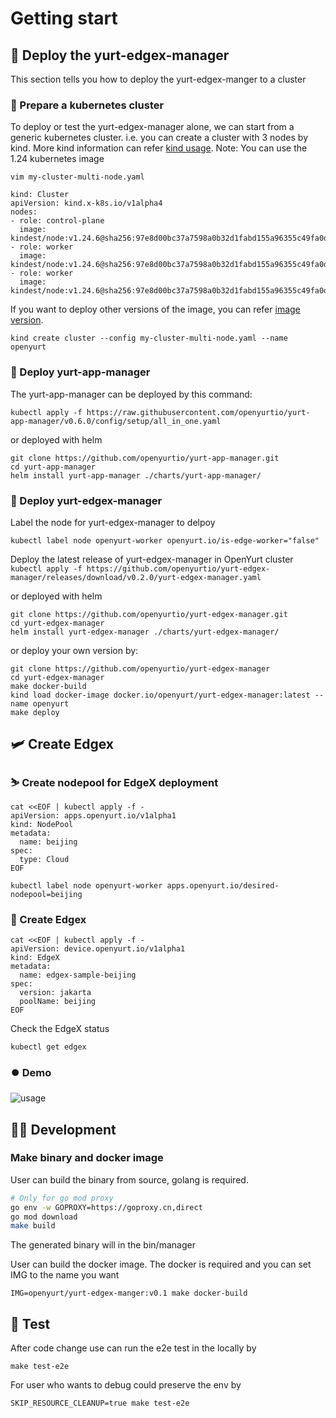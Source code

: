 # Getting start

## 🚀 Deploy the yurt-edgex-manager
This section tells you how to deploy the yurt-edgex-manger to a cluster

### 👟 Prepare a kubernetes cluster
To deploy or test the yurt-edgex-manager alone, we can start from a generic kubernetes cluster. i.e. you can create a cluster with 3 nodes by kind. More kind information can refer [kind usage](https://kind.sigs.k8s.io/).
Note: You can use the 1.24 kubernetes image
```
vim my-cluster-multi-node.yaml

kind: Cluster
apiVersion: kind.x-k8s.io/v1alpha4
nodes:
- role: control-plane
  image: kindest/node:v1.24.6@sha256:97e8d00bc37a7598a0b32d1fabd155a96355c49fa0d4d4790aab0f161bf31be1
- role: worker
  image: kindest/node:v1.24.6@sha256:97e8d00bc37a7598a0b32d1fabd155a96355c49fa0d4d4790aab0f161bf31be1
- role: worker
  image: kindest/node:v1.24.6@sha256:97e8d00bc37a7598a0b32d1fabd155a96355c49fa0d4d4790aab0f161bf31be1
```
If you want to deploy other versions of the image, you can refer [image version](https://github.com/kubernetes-sigs/kind/releases/tag/v0.17.0).

```
kind create cluster --config my-cluster-multi-node.yaml --name openyurt
```

### 👞 Deploy yurt-app-manager
The yurt-app-manager can be deployed by this command:

`kubectl apply -f https://raw.githubusercontent.com/openyurtio/yurt-app-manager/v0.6.0/config/setup/all_in_one.yaml`

or deployed with helm
```
git clone https://github.com/openyurtio/yurt-app-manager.git
cd yurt-app-manager
helm install yurt-app-manager ./charts/yurt-app-manager/
```
### 🏃 Deploy yurt-edgex-manager
Label the node for yurt-edgex-manager to delpoy
```
kubectl label node openyurt-worker openyurt.io/is-edge-worker="false"
```

Deploy the latest release of yurt-edgex-manager in OpenYurt cluster
`kubectl apply -f https://github.com/openyurtio/yurt-edgex-manager/releases/download/v0.2.0/yurt-edgex-manager.yaml`

or deployed with helm
```
git clone https://github.com/openyurtio/yurt-edgex-manager.git
cd yurt-edgex-manager
helm install yurt-edgex-manager ./charts/yurt-edgex-manager/
```

or deploy your own version by:
```
git clone https://github.com/openyurtio/yurt-edgex-manager
cd yurt-edgex-manager
make docker-build
kind load docker-image docker.io/openyurt/yurt-edgex-manager:latest --name openyurt 
make deploy
```

## 🛩️ Create Edgex
### ⛷️ Create nodepool for EdgeX deployment
```
cat <<EOF | kubectl apply -f -
apiVersion: apps.openyurt.io/v1alpha1
kind: NodePool
metadata:
  name: beijing
spec:
  type: Cloud
EOF

kubectl label node openyurt-worker apps.openyurt.io/desired-nodepool=beijing
```

### 🚢 Create Edgex
```
cat <<EOF | kubectl apply -f -
apiVersion: device.openyurt.io/v1alpha1
kind: EdgeX
metadata:
  name: edgex-sample-beijing
spec:
  version: jakarta
  poolName: beijing
EOF
```
Check the EdgeX status
```
kubectl get edgex
```

### ⏺️ Demo

![usage](usage.svg)

## 👩‍💻 Development
### Make binary and docker image
User can build the binary from source, golang is required.
```bash
# Only for go mod proxy
go env -w GOPROXY=https://goproxy.cn,direct
go mod download
make build
```
The generated binary will in the bin/manager

User can build the docker image. The docker is required and you can set IMG to the name you want

`IMG=openyurt/yurt-edgex-manger:v0.1 make docker-build`

## 🧪 Test
After code change use can run the e2e test in the locally by
```
make test-e2e
```

For user who wants to debug could preserve the env by
```
SKIP_RESOURCE_CLEANUP=true make test-e2e
```